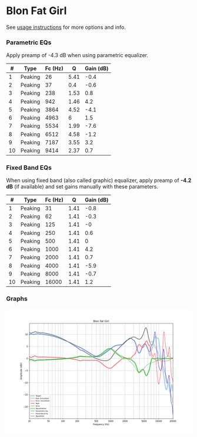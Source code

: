 # Blon Fat Girl
See [usage instructions](https://github.com/jaakkopasanen/AutoEq#usage) for more options and info.

### Parametric EQs
Apply preamp of -4.3 dB when using parametric equalizer.

|   # | Type    |   Fc (Hz) |    Q |   Gain (dB) |
|-----|---------|-----------|------|-------------|
|   1 | Peaking |        26 | 5.41 |        -0.4 |
|   2 | Peaking |        37 | 0.4  |        -0.6 |
|   3 | Peaking |       238 | 1.53 |         0.8 |
|   4 | Peaking |       942 | 1.46 |         4.2 |
|   5 | Peaking |      3864 | 4.52 |        -4.1 |
|   6 | Peaking |      4963 | 6    |         1.5 |
|   7 | Peaking |      5534 | 1.99 |        -7.6 |
|   8 | Peaking |      6512 | 4.58 |        -1.2 |
|   9 | Peaking |      7187 | 3.55 |         3.2 |
|  10 | Peaking |      9414 | 2.37 |         0.7 |

### Fixed Band EQs
When using fixed band (also called graphic) equalizer, apply preamp of **-4.2 dB** (if available) and set gains manually with these parameters.

|   # | Type    |   Fc (Hz) |    Q |   Gain (dB) |
|-----|---------|-----------|------|-------------|
|   1 | Peaking |        31 | 1.41 |        -0.8 |
|   2 | Peaking |        62 | 1.41 |        -0.3 |
|   3 | Peaking |       125 | 1.41 |        -0   |
|   4 | Peaking |       250 | 1.41 |         0.6 |
|   5 | Peaking |       500 | 1.41 |         0   |
|   6 | Peaking |      1000 | 1.41 |         4.2 |
|   7 | Peaking |      2000 | 1.41 |         0.7 |
|   8 | Peaking |      4000 | 1.41 |        -5.9 |
|   9 | Peaking |      8000 | 1.41 |        -0.7 |
|  10 | Peaking |     16000 | 1.41 |         1.2 |

### Graphs
![](./Blon%20Fat%20Girl.png)
